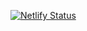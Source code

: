 [![Netlify Status](https://api.netlify.com/api/v1/badges/b225cebb-3f68-4c32-b636-21a18b3c06ba/deploy-status)](https://app.netlify.com/sites/react-calc-sam/deploys)
